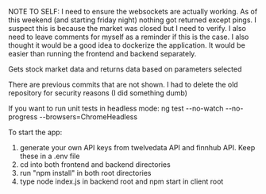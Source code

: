 NOTE TO SELF:
I need to ensure the websockets are actually working. As of this weekend (and starting friday night) nothing got returned except pings. I suspect this is because the market was closed but I need to verify. I also need to leave comments for myself as a reminder if this is the case.
I also thought it would be a good idea to dockerize the application. It would be easier than running the frontend and backend separately.

Gets stock market data and returns data based on parameters selected

There are previous commits that are not shown. I had to delete the old repository for security reasons (I did something dumb)


If you want to run unit tests in headless mode: ng test --no-watch --no-progress --browsers=ChromeHeadless

To start the app:
1. generate your own API keys from twelvedata API and finnhub API. Keep these in a .env file
2. cd into both frontend and backend directories
3. run "npm install" in both root directories
4. type node index.js in backend root and npm start in client root